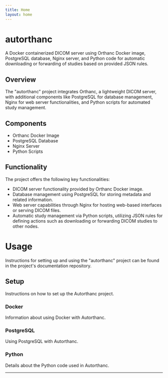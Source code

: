 ```yaml
---
title: Home
layout: home
---
```


# autorthanc

A Docker containerized DICOM server using Orthanc Docker image, PostgreSQL database, Nginx server, and Python code for automatic downloading or forwarding of studies based on provided JSON rules.
    
## Overview

The "autorthanc" project integrates Orthanc, a lightweight DICOM server, with additional components like PostgreSQL for database management, Nginx for web server functionalities, and Python scripts for automated study management.
    
## Components

- Orthanc Docker Image
- PostgreSQL Database
- Nginx Server
- Python Scripts

    
## Functionality

The project offers the following key functionalities:

- DICOM server functionality provided by Orthanc Docker image.
- Database management using PostgreSQL for storing metadata and related information.
- Web server capabilities through Nginx for hosting web-based interfaces or serving DICOM files.
- Automatic study management via Python scripts, utilizing JSON rules for defining actions such as downloading or forwarding DICOM studies to other nodes.
    
# Usage

Instructions for setting up and using the "autorthanc" project can be found in the project's documentation repository.

## Setup

Instructions on how to set up the Autorthanc project.

### Docker

Information about using Docker with Autorthanc.

### PostgreSQL

Using PostgreSQL with Autorthanc.


### Python

Details about the Python code used in Autorthanc.

----


